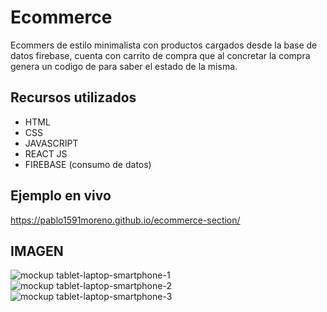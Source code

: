 # Ecommerce

Ecommers de estilo minimalista con productos cargados desde la base de datos firebase, cuenta con carrito de compra que al concretar la compra genera un codigo de para saber el estado de la misma.

## Recursos utilizados

- HTML
- CSS
- JAVASCRIPT
- REACT JS 
- FIREBASE (consumo de datos)

## Ejemplo en vivo
https://pablo1591moreno.github.io/ecommerce-section/

## IMAGEN
![mockup tablet-laptop-smartphone-1](https://user-images.githubusercontent.com/95658189/206040315-ee69a8e9-773a-4016-a058-0802fb5d7a89.jpg)
![mockup tablet-laptop-smartphone-2](https://user-images.githubusercontent.com/95658189/206040381-dee96a21-68b3-491b-8327-b2b73c5ddcf9.jpg)
![mockup tablet-laptop-smartphone-3](https://user-images.githubusercontent.com/95658189/206040394-35e17e2f-3642-476d-a051-f79c1ee3c2fe.jpg)
